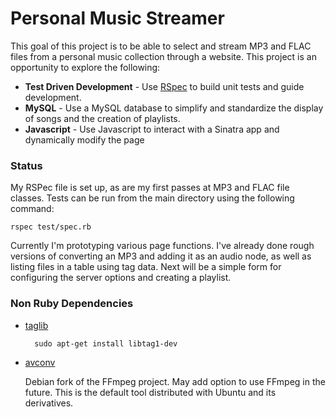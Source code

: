 # Personal Music Streamer

This goal of this project is to be able to select and stream MP3 and FLAC files
from a personal music collection through a website. This project is an
opportunity to explore the following:

+ __Test Driven Development__ - Use [RSpec](http://rspec.info/) to build unit
tests and guide development.   
+ __MySQL__ - Use a MySQL database to simplify and standardize the display of
songs and the creation of playlists.   
+ __Javascript__ - Use Javascript to interact with a Sinatra app and dynamically
modify the page

### Status

My RSPec file is set up, as are my first passes at MP3 and FLAC
file classes. Tests can be run from the main directory using the following
command:

    rspec test/spec.rb

Currently I'm prototyping various page functions. I've already done rough
versions of converting an MP3 and adding it as an audio node, as well as listing
files in a table using tag data. Next will be a simple form for configuring the
server options and creating a playlist.

### Non Ruby Dependencies

+ [taglib](http://taglib.github.io/)

        sudo apt-get install libtag1-dev   

+ [avconv](http://libav.org/)

    Debian fork of the FFmpeg project. May add option
to use FFmpeg in the future. This is the default tool distributed with Ubuntu
and its derivatives.
